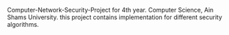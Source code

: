 Computer-Network-Security-Project for 4th year. Computer Science, Ain Shams University.
this project contains implementation for different security algorithms.
